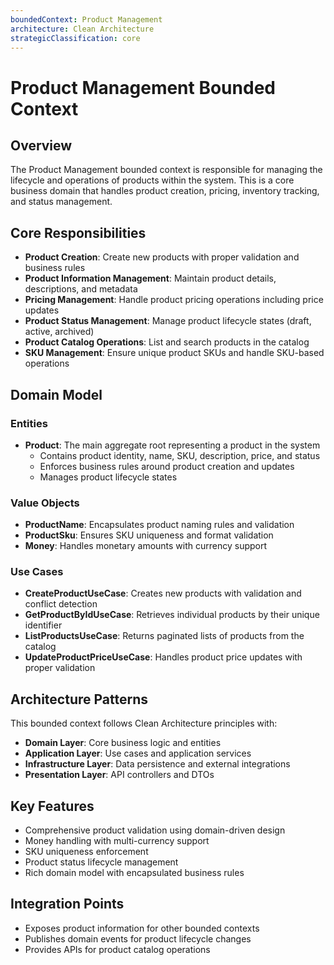 ```yaml
---
boundedContext: Product Management
architecture: Clean Architecture
strategicClassification: core
---
```

# Product Management Bounded Context

## Overview
The Product Management bounded context is responsible for managing the lifecycle and operations of products within the system. This is a core business domain that handles product creation, pricing, inventory tracking, and status management.

## Core Responsibilities
- **Product Creation**: Create new products with proper validation and business rules
- **Product Information Management**: Maintain product details, descriptions, and metadata
- **Pricing Management**: Handle product pricing operations including price updates
- **Product Status Management**: Manage product lifecycle states (draft, active, archived)
- **Product Catalog Operations**: List and search products in the catalog
- **SKU Management**: Ensure unique product SKUs and handle SKU-based operations

## Domain Model

### Entities
- **Product**: The main aggregate root representing a product in the system
  - Contains product identity, name, SKU, description, price, and status
  - Enforces business rules around product creation and updates
  - Manages product lifecycle states

### Value Objects
- **ProductName**: Encapsulates product naming rules and validation
- **ProductSku**: Ensures SKU uniqueness and format validation
- **Money**: Handles monetary amounts with currency support

### Use Cases
- **CreateProductUseCase**: Creates new products with validation and conflict detection
- **GetProductByIdUseCase**: Retrieves individual products by their unique identifier
- **ListProductsUseCase**: Returns paginated lists of products from the catalog
- **UpdateProductPriceUseCase**: Handles product price updates with proper validation

## Architecture Patterns
This bounded context follows Clean Architecture principles with:
- **Domain Layer**: Core business logic and entities
- **Application Layer**: Use cases and application services
- **Infrastructure Layer**: Data persistence and external integrations
- **Presentation Layer**: API controllers and DTOs

## Key Features
- Comprehensive product validation using domain-driven design
- Money handling with multi-currency support
- SKU uniqueness enforcement
- Product status lifecycle management
- Rich domain model with encapsulated business rules

## Integration Points
- Exposes product information for other bounded contexts
- Publishes domain events for product lifecycle changes
- Provides APIs for product catalog operations
